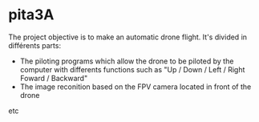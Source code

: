 # pita3A

The project objective is to make an automatic drone flight.
It's divided in différents parts:

- The piloting programs which allow the drone to be piloted by the computer with differents functions such as "Up / Down / Left / Right  Foward / Backward"
- The image reconition based on the FPV camera located in front of the drone

etc
